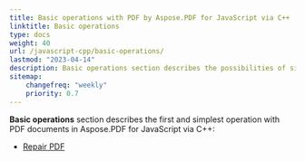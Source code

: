 ```yaml
---
title: Basic operations with PDF by Aspose.PDF for JavaScript via C++ 
linktitle: Basic operations
type: docs
weight: 40
url: /javascript-cpp/basic-operations/
lastmod: "2023-04-14"
description: Basic operations section describes the possibilities of simplest operation with PDF documents using the Aspose.PDF for JavaScript.
sitemap:
    changefreq: "weekly"
    priority: 0.7
---
```


**Basic operations** section describes the first and simplest operation with PDF documents in Aspose.PDF for JavaScript via C++:

- [Repair PDF](/pdf/javascript-cpp/repair-pdf/)

